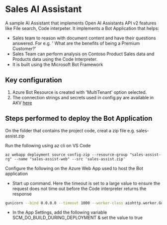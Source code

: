 # Sales AI Assistant
A sample AI Assistant that implements Open AI Assistants API v2 features like File search, Code interpeter.
It implements a Bot Application that helps:
- Sales team to reason with document content and have their questions answered. For e.g. ' What are the benefits of being a Premium Customer?'
- Sales Team can perform analysis on Contoso Product Sales data and Products data using the Code Interpreter.
- It is built using the Microsoft Bot Framework

## Key configuration

1) Azure Bot Resource is created with 'MultiTenant' option selected.
2) The connection strings and secrets used in config.py are available in AKV [here](https://ms.portal.azure.com/#@fdpo.onmicrosoft.com/asset/Microsoft_Azure_KeyVault/Secret/https://demo-env-config-vault.vault.azure.net/secrets/Sales-Ai-Assist-bot-config/a0ed5a1fa4594aa2b862a8cefc2c3abe)

## Steps performed to deploy the Bot Application

On the folder that contains the project code, creat a zip file e.g. sales-assist.zip

Run the following using az cli on VS Code

```cli
az webapp deployment source config-zip --resource-group "sales-assist-rg" --name "sales-assist-web" --src 'sales-assist.zip'

```

Configure the following on the Azure Web App used to host the Bot application

- Start up command. Here the timeout is set to a large value to ensure the request does not time out before the Code interpreter returns the response

```sh
gunicorn --bind 0.0.0.0 --timeout 1000 --worker-class aiohttp.worker.GunicornWebWorker app:APP
```
- In the App Settings, add the following variable
SCM_DO_BUILD_DURING_DEPLOYMENT  & set the value to true